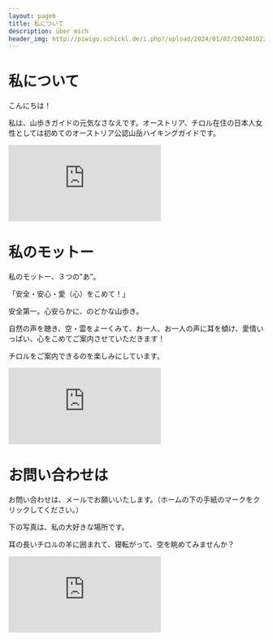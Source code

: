 ```yaml
---
layout: pageb
title: 私について
description: über mich
header_img: http://piwigo.schickl.de/i.php?/upload/2024/01/02/20240102201114-21769295-me.jpg
---
```


# 私について 

こんにちは！

私は、山歩きガイドの元気なさなえです。オーストリア、チロル在住の日本人女性としては初めてのオーストリア公認山岳ハイキングガイドです。

![It is me](https://piwigo.schickl.de/i.php?/upload/2023/12/29/20231229103056-4dad627d-me.jpg)

# 私のモットー　

私のモットー、３つの”あ”。

「安全・安心・愛（心）をこめて！」

安全第一。心安らかに、のどかな山歩き。

自然の声を聴き、空・雲をよーくみて、お一人、お一人の声に耳を傾け、愛情いっぱい、心をこめてご案内させていただきます！

チロルをご案内できるのを楽しみにしています。

![mutter und kindgemse](http://piwigo.schickl.de/i.php?/upload/2024/01/02/20240102125006-1479f6a2-me.jpg)

# お問い合わせは

お問い合わせは、メールでお願いいたします。（ホームの下の手紙のマークをクリックしてください。）

下の写真は、私の大好きな場所です。

耳の長いチロルの羊に囲まれて、寝転がって、空を眺めてみませんか？

![schafnordkette](http://piwigo.schickl.de/i.php?/upload/2024/01/06/20240106200058-356066eb-me.jpg)


